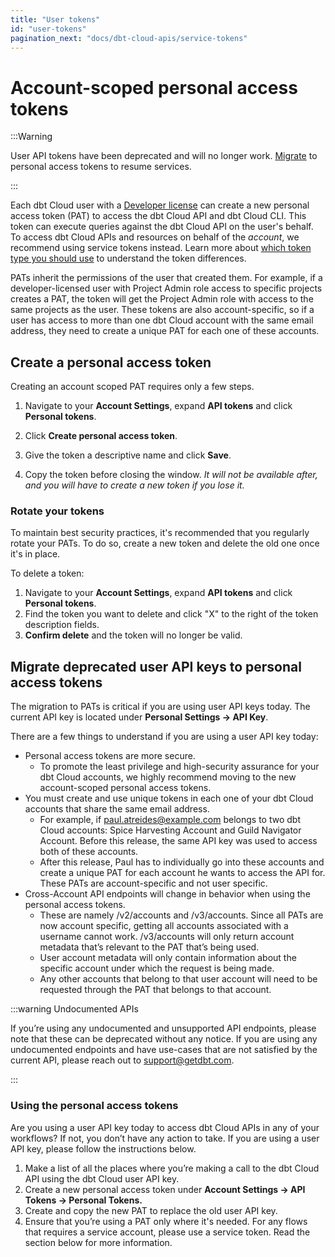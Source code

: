 ```yaml
---
title: "User tokens"
id: "user-tokens"
pagination_next: "docs/dbt-cloud-apis/service-tokens"
---
```


# Account-scoped personal access tokens <Lifecycle status="team,enterprise"/>

:::Warning

User API tokens have been deprecated and will no longer work. [Migrate](#migrate-from-user-api-keys-to-personal-access-tokens) to personal access tokens to resume services.

:::

Each dbt Cloud user with a [Developer license](https://docs.getdbt.com/docs/cloud/manage-access/seats-and-users) can create a new personal access token (PAT) to access the dbt Cloud API and dbt Cloud CLI. This token can execute queries against the dbt Cloud API on the user's behalf. To access dbt Cloud APIs and resources on behalf of the _account_, we recommend using service tokens instead. Learn more about [which token type you should use](/docs/dbt-cloud-apis/authentication#which-token-type-should-you-use) to understand the token differences.

PATs inherit the permissions of the user that created them. For example, if a developer-licensed user with Project Admin role access to specific projects creates a PAT, the token will get the Project Admin role with access to the same projects as the user. These tokens are also account-specific, so if a user has access to more than one dbt Cloud account with the same email address, they need to create a unique PAT for each one of these accounts. 

## Create a personal access token

Creating an account scoped PAT requires only a few steps.
1. Navigate to your **Account Settings**, expand **API tokens** and click **Personal tokens**.
2. Click **Create personal access token**.
3. Give the token a descriptive name and click **Save**. 

4. Copy the token before closing the window. _It will not be available after, and you will have to create a new token if you lose it._ 

### Rotate your tokens

To maintain best security practices, it's recommended that you regularly rotate your PATs. To do so, create a new token and delete the old one once it's in place.

To delete a token:

1. Navigate to your **Account Settings**, expand **API tokens** and click **Personal tokens**.
2. Find the token you want to delete and click "X" to the right of the token description fields.
3. **Confirm delete** and the token will no longer be valid. 

## Migrate deprecated user API keys to personal access tokens

The migration to PATs is critical if you are using user API keys today. The current API key is located under **Personal Settings → API Key**.

 There are a few things to understand if you are using a user API key today: 

* Personal access tokens are more secure. 
    * To promote the least privilege and high-security assurance for your dbt Cloud accounts, we highly recommend moving to the new account-scoped personal access tokens.
* You must create and use unique tokens in each one of your dbt Cloud accounts that share the same email address.
    * For example, if paul.atreides@example.com belongs to two dbt Cloud accounts: Spice Harvesting Account and Guild Navigator Account. Before this release, the same API key was used to access both of these accounts. 
    * After this release, Paul has to individually go into these accounts and create a unique PAT for each account he wants to access the API for. These PATs are account-specific and not user specific. 
* Cross-Account API endpoints will change in behavior when using the personal access tokens.
    * These are namely /v2/accounts and /v3/accounts. Since all PATs are now account specific, getting all accounts associated with a username cannot work. /v3/accounts will only return account metadata that’s relevant to the PAT that’s being used. 
    * User account metadata will only contain information about the specific account under which the request is being made. 
    * Any other accounts that belong to that user account will need to be requested through the PAT that belongs to that account. 

:::warning Undocumented APIs

If you’re using any undocumented and unsupported API endpoints, please note that these can be deprecated without any notice. If you are using any undocumented endpoints and have use-cases that are not satisfied by the current API, please reach out to [support@getdbt.com](mailto:support@getdbt.com). 

:::

### Using the personal access tokens

Are you using a user API key today to access dbt Cloud APIs in any of your workflows? If not, you don’t have any action to take. If you are using a user API key, please follow the instructions below. 

1. Make a list of all the places where you’re making a call to the dbt Cloud API using the dbt Cloud user API key. 
2. Create a new personal access token under **Account Settings → API Tokens → Personal Tokens.** 
3. Create and copy the new PAT to replace the old user API key. 
4. Ensure that you’re using a PAT only where it's needed. For any flows that requires a service account, please use a service token. Read the section below for more information.

